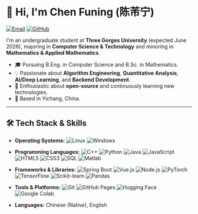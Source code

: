# 👋 Hi, I'm Chen Funing (陈芾宁)

<p align="left">
  <a href="mailto:2249520721@qq.com"><img src="https://img.shields.io/badge/Email-2249520721@qq.com-blue?style=flat-square&logo=gmail&logoColor=white" alt="Email"/></a>
  <a href="https://github.com/cfn0324"><img src="https://img.shields.io/badge/GitHub-cfn0324-lightgrey?style=flat-square&logo=github&logoColor=white" alt="GitHub"/></a>
  <!-- Optional: Add LinkedIn or other relevant links -->
  <!-- <a href="[Your LinkedIn Profile URL]"><img src="https://img.shields.io/badge/LinkedIn-Profile-blue?style=flat-square&logo=linkedin&logoColor=white" alt="LinkedIn"/></a> -->
</p>

I'm an undergraduate student at **Three Gorges University** (expected June 2026), majoring in **Computer Science & Technology** and minoring in **Mathematics & Applied Mathematics**.

*   🎓 Pursuing B.Eng. in Computer Science and B.Sc. in Mathematics.
*   💡 Passionate about **Algorithm Engineering**, **Quantitative Analysis**, **AI/Deep Learning**, and **Backend Development**.
*   🌱 Enthusiastic about **open-source** and continuously learning new technologies.
*   📍 Based in Yichang, China.

---

## 🛠️ Tech Stack & Skills

*   **Operating Systems:**
    ![Linux](https://img.shields.io/badge/Linux-FCC624?style=flat-square&logo=linux&logoColor=black)
    ![Windows](https://img.shields.io/badge/Windows-0078D6?style=flat-square&logo=windows&logoColor=white)

*   **Programming Languages:**
    ![C++](https://img.shields.io/badge/C%2B%2B-00599C?style=flat-square&logo=cplusplus&logoColor=white)
    ![Python](https://img.shields.io/badge/Python-3776AB?style=flat-square&logo=python&logoColor=white)
    ![Java](https://img.shields.io/badge/Java-ED8B00?style=flat-square&logo=openjdk&logoColor=white)
    ![JavaScript](https://img.shields.io/badge/JavaScript-F7DF1E?style=flat-square&logo=javascript&logoColor=black)
    ![HTML5](https://img.shields.io/badge/HTML5-E34F26?style=flat-square&logo=html5&logoColor=white)
    ![CSS3](https://img.shields.io/badge/CSS3-1572B6?style=flat-square&logo=css3&logoColor=white)
    ![SQL](https://img.shields.io/badge/MySQL-4479A1?style=flat-square&logo=mysql&logoColor=white)
    ![Matlab](https://img.shields.io/badge/Matlab-0076A8?style=flat-square&logo=mathworks&logoColor=white)

*   **Frameworks & Libraries:**
    ![Spring Boot](https://img.shields.io/badge/Spring_Boot-6DB33F?style=flat-square&logo=spring-boot&logoColor=white)
    ![Vue.js](https://img.shields.io/badge/Vue.js-4FC08D?style=flat-square&logo=vue.js&logoColor=white)
    ![Node.js](https://img.shields.io/badge/Node.js-339933?style=flat-square&logo=nodedotjs&logoColor=white)
    ![PyTorch](https://img.shields.io/badge/PyTorch-EE4C2C?style=flat-square&logo=pytorch&logoColor=white)
    ![TensorFlow](https://img.shields.io/badge/TensorFlow-FF6F00?style=flat-square&logo=tensorflow&logoColor=white)
    ![Scikit-learn](https://img.shields.io/badge/scikit--learn-F7931E?style=flat-square&logo=scikit-learn&logoColor=white)
    ![Pandas](https://img.shields.io/badge/Pandas-150458?style=flat-square&logo=pandas&logoColor=white)

*   **Tools & Platforms:**
    ![Git](https://img.shields.io/badge/Git-F05032?style=flat-square&logo=git&logoColor=white)
    ![GitHub Pages](https://img.shields.io/badge/GitHub_Pages-121013?style=flat-square&logo=github&logoColor=white)
    ![Hugging Face](https://img.shields.io/badge/%F0%9F%A4%97%20Hugging%20Face-blue?style=flat-square)
    ![Google Colab](https://img.shields.io/badge/Colab-F9AB00?style=flat-square&logo=googlecolab&logoColor=black)

*   **Languages:** Chinese (Native), English

<!-- Optional: Add GitHub Stats -->
<!-- These require setting up GitHub Actions or using external services -->
<!-- Example using anuraghazra/github-readme-stats:
<p align="center">
  <img src="https://github-readme-stats.vercel.app/api?username=cfn0324&show_icons=true&theme=radical" alt="cfn0324 GitHub Stats"/>
  <img src="https://github-readme-stats.vercel.app/api/top-langs/?username=cfn0324&layout=compact&theme=radical" alt="Top Languages"/>
</p>
-->
